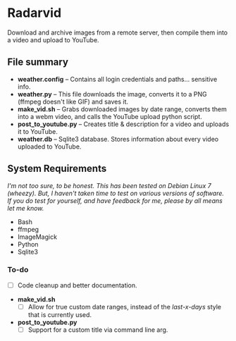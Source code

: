 Radarvid
========

Download and archive images from a remote server, then compile them into a video and upload to YouTube.


## File summary

* **weather.config** – Contains all login credentials and paths... sensitive info.
* **weather.py** – This file downloads the image, converts it to a PNG (ffmpeg doesn't like GIF) and saves it.
* **make_vid.sh** – Grabs downloaded images by date range, converts them into a webm video, and calls the YouTube upload python script.
* **post_to_youtube.py** – Creates title & description for a video and uploads it to YouTube.
* **weather.db** – Sqlite3 database. Stores information about every video uploaded to YouTube.




## System Requirements

*I'm not too sure, to be honest. This has been tested on Debian Linux 7 (wheezy). But, I haven't taken time to test on various versions of software. If you do test for yourself, and have feedback for me, please by all means let me know.*

* Bash
* ffmpeg
* ImageMagick
* Python
* Sqlite3





### To-do

* [ ] Code cleanup and better documentation.
* **make_vid.sh**
  * [ ] Allow for true custom date ranges, instead of the *last-x-days* style that is currently used.
* **post_to_youtube.py**
  * [ ] Support for a custom title via command line arg.